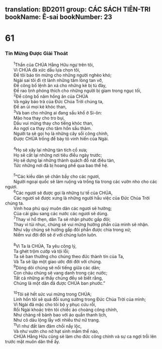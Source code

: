 translation: BD2011
group: CÁC SÁCH TIÊN-TRI
bookName: Ê-sai 
bookNumber: 23
-------

<div class="title"><h1>61</h1><h3>Tin Mừng Ðược Giải Thoát</h3></div>
<span class="verse es_61_1">  <sup>1</sup>Thần của CHÚA Hằng Hữu ngự trên tôi,<br/>  Vì CHÚA đã xức dầu lựa chọn tôi,<br/>  Ðể tôi báo tin mừng cho những người nghèo khó;<br/>  Ngài sai tôi đi rịt lành những tấm lòng tan vỡ,<br/>  Ðể công bố lệnh ân xá cho những kẻ bị tù đày,<br/>  Ðể rao lịnh phóng thích cho những người bị giam trong ngục tối, <br/></span>
<span class="verse es_61_2">  <sup>2</sup>Ðể công bố năm hồng ân của CHÚA <br/>  Và ngày báo trả của Ðức Chúa Trời chúng ta,<br/>  Ðể an ủi mọi kẻ khóc than,<br/></span>
<span class="verse es_61_3">  <sup>3</sup>Và ban cho những ai đang sầu khổ ở Si-ôn: <br/>  Mão hoa thay cho tro bụi,<br/>  Dầu vui mừng thay cho tiếng khóc than,<br/>  Áo ngợi ca thay cho tâm hồn sầu thảm.<br/>  Người ta sẽ gọi họ là những cây sồi công chính,<br/>  Ðược CHÚA trồng để bày tỏ vinh hiển của Ngài.<br/><br/></span>
<span class="verse es_61_4">  <sup>4</sup>Họ sẽ xây lại những tàn tích cổ xưa;<br/>  Họ sẽ cất lại những nơi tiêu điều ngày trước;<br/>  Họ sẽ dựng lại những thành quách đổ nát điêu tàn,<br/>  Tức những nơi đã bị hoang phế qua bao thế hệ.<br/><br/></span>
<span class="verse es_61_5">  <sup>5</sup>“Các kiều dân sẽ chăn bầy cho các ngươi,<br/>  Người ngoại quốc sẽ làm ruộng và trồng tỉa trong các vườn nho cho các ngươi.<br/></span>
<span class="verse es_61_6">  <sup>6</sup>Các ngươi sẽ được gọi là những tư tế của CHÚA,<br/>  Các ngươi sẽ được xưng là những người hầu việc của Ðức Chúa Trời chúng ta.<br/>  Vinh hoa phú quý muôn dân các ngươi sẽ hưởng;<br/>  Của cải giàu sang các nước các ngươi sẽ dùng.<br/></span>
<span class="verse es_61_7">  <sup>7</sup>Thay vì hổ thẹn, dân Ta sẽ nhận phước gấp đôi;<br/>  Thay vì tủi nhục, chúng sẽ vui mừng hưởng phần của mình sẽ nhận. <br/>  Như vậy chúng sẽ hưởng gấp đôi phần được chia trong xứ;<br/>  Niềm vui đời đời sẽ ở với chúng luôn luôn.<br/><br/></span>
<span class="verse es_61_8">  <sup>8</sup>Vì Ta là CHÚA, Ta yêu công lý,<br/>  Ta ghét trộm cướp và tội lỗi; <br/>  Ta sẽ ban thưởng cho chúng theo đức thành tín của Ta,<br/>  Và Ta sẽ lập một giao ước đời đời với chúng.<br/></span>
<span class="verse es_61_9">  <sup>9</sup>Dòng dõi chúng sẽ nổi tiếng giữa các dân;<br/>  Con cháu chúng sẽ vang danh trong các nước;<br/>  Tất cả những ai thấy chúng đều sẽ biết rằng, <br/>  Chúng là một dân đã được CHÚA ban phước.”<br/><br/></span>
<span class="verse es_61_10">  <sup>10</sup>Tôi sẽ hết sức vui mừng trong CHÚA;<br/>  Linh hồn tôi sẽ quá đỗi sung sướng trong Ðức Chúa Trời của mình;<br/>  Vì Ngài đã mặc cho tôi bộ y phục cứu rỗi,<br/>  Rồi Ngài khoác trên tôi chiếc áo choàng công chính,<br/>  Như chàng rể bảnh bao với áo quần thanh lịch,<br/>  Như cô dâu lộng lẫy với nhiều thứ nữ trang.<br/></span>
<span class="verse es_61_11">  <sup>11</sup>Vì như đất làm đâm chồi nẩy lộc,<br/>  Và như vườn cho nở hạt sinh mầm thể nào,<br/>  CHÚA Hằng Hữu cũng sẽ làm cho đức công chính và sự ca ngợi trỗi lên trước mặt muôn dân thể ấy.<br/></span>
